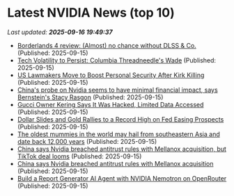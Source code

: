 # Latest NVIDIA News (top 10)
_Last updated: **2025-09-16 19:49:37**_

- [Borderlands 4 review: (Almost) no chance without DLSS & Co.](https://www.notebookcheck.net/Borderlands-4-review-Almost-no-chance-without-DLSS-Co.1115154.0.html) (Published: 2025-09-15)
- [Tech Volatility to Persist: Columbia Threadneedle's Wade](https://finance.yahoo.com/video/tech-volatility-persist-columbia-threadneedles-194229741.html) (Published: 2025-09-15)
- [US Lawmakers Move to Boost Personal Security After Kirk Killing](https://biztoc.com/x/a70e158fd563557d) (Published: 2025-09-15)
- [China's probe on Nvidia seems to have minimal financial impact, says Bernstein's Stacy Rasgon](https://biztoc.com/x/21d73d3de52302c3) (Published: 2025-09-15)
- [Gucci Owner Kering Says It Was Hacked, Limited Data Accessed](https://biztoc.com/x/3139c067c070c3aa) (Published: 2025-09-15)
- [Dollar Slides and Gold Rallies to a Record High on Fed Easing Prospects](https://biztoc.com/x/e6b482d1c7aaaa0b) (Published: 2025-09-15)
- [The oldest mummies in the world may hail from southeastern Asia and date back 12,000 years](https://biztoc.com/x/8c6f079f87967422) (Published: 2025-09-15)
- [China says Nvidia breached antitrust rules with Mellanox acquisition, but TikTok deal looms](https://siliconangle.com/2025/09/15/china-says-nvidia-breached-antitrust-rules-mellanox-acquisition-tiktok-deal-looms/) (Published: 2025-09-15)
- [China says Nvidia breached antitrust rules with Mellanox acquisition](https://siliconangle.com/2025/09/15/china-says-nvidia-breached-antitrust-rules-mellanox-acquisition/) (Published: 2025-09-15)
- [Build a Report Generator AI Agent with NVIDIA Nemotron on OpenRouter](https://developer.nvidia.com/blog/build-a-report-generator-ai-agent-with-nvidia-nemotron-on-openrouter/) (Published: 2025-09-15)
